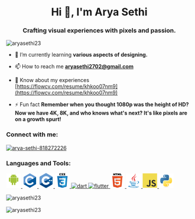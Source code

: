 <h1 align="center">Hi 👋, I'm Arya Sethi</h1>
<h3 align="center">Crafting visual experiences with pixels and passion.</h3>

<p align="left"> <img src="https://komarev.com/ghpvc/?username=aryasethi23&label=Profile%20views&color=0e75b6&style=flat" alt="aryasethi23" /> </p>

- 🌱 I’m currently learning **various aspects of designing.**

- 📫 How to reach me **aryasethi2702@gmail.com**

- 📄 Know about my experiences [https://flowcv.com/resume/khkoo07nm9](https://flowcv.com/resume/khkoo07nm9)

- ⚡ Fun fact **Remember when you thought 1080p was the height of HD? Now we have 4K, 8K, and who knows what's next? It's like pixels are on a growth spurt!**

<h3 align="left">Connect with me:</h3>
<p align="left">
<a href="https://linkedin.com/in/arya-sethi-818272226" target="blank"><img align="center" src="https://raw.githubusercontent.com/rahuldkjain/github-profile-readme-generator/master/src/images/icons/Social/linked-in-alt.svg" alt="arya-sethi-818272226" height="30" width="40" /></a>
</p>

<h3 align="left">Languages and Tools:</h3>
<p align="left"> <a href="https://developer.android.com" target="_blank" rel="noreferrer"> <img src="https://raw.githubusercontent.com/devicons/devicon/master/icons/android/android-original-wordmark.svg" alt="android" width="40" height="40"/> </a> <a href="https://www.cprogramming.com/" target="_blank" rel="noreferrer"> <img src="https://raw.githubusercontent.com/devicons/devicon/master/icons/c/c-original.svg" alt="c" width="40" height="40"/> </a> <a href="https://www.w3schools.com/cpp/" target="_blank" rel="noreferrer"> <img src="https://raw.githubusercontent.com/devicons/devicon/master/icons/cplusplus/cplusplus-original.svg" alt="cplusplus" width="40" height="40"/> </a> <a href="https://www.w3schools.com/css/" target="_blank" rel="noreferrer"> <img src="https://raw.githubusercontent.com/devicons/devicon/master/icons/css3/css3-original-wordmark.svg" alt="css3" width="40" height="40"/> </a> <a href="https://dart.dev" target="_blank" rel="noreferrer"> <img src="https://www.vectorlogo.zone/logos/dartlang/dartlang-icon.svg" alt="dart" width="40" height="40"/> </a> <a href="https://flutter.dev" target="_blank" rel="noreferrer"> <img src="https://www.vectorlogo.zone/logos/flutterio/flutterio-icon.svg" alt="flutter" width="40" height="40"/> </a> <a href="https://www.w3.org/html/" target="_blank" rel="noreferrer"> <img src="https://raw.githubusercontent.com/devicons/devicon/master/icons/html5/html5-original-wordmark.svg" alt="html5" width="40" height="40"/> </a> <a href="https://www.java.com" target="_blank" rel="noreferrer"> <img src="https://raw.githubusercontent.com/devicons/devicon/master/icons/java/java-original.svg" alt="java" width="40" height="40"/> </a> <a href="https://developer.mozilla.org/en-US/docs/Web/JavaScript" target="_blank" rel="noreferrer"> <img src="https://raw.githubusercontent.com/devicons/devicon/master/icons/javascript/javascript-original.svg" alt="javascript" width="40" height="40"/> </a> <a href="https://www.python.org" target="_blank" rel="noreferrer"> <img src="https://raw.githubusercontent.com/devicons/devicon/master/icons/python/python-original.svg" alt="python" width="40" height="40"/> </a> </p>

<p><img align="center" src="https://github-readme-stats.vercel.app/api/top-langs?username=aryasethi23&show_icons=true&locale=en&layout=compact" alt="aryasethi23" /></p>

<p><img align="center" src="https://github-readme-streak-stats.herokuapp.com/?user=aryasethi23&" alt="aryasethi23" /></p>
